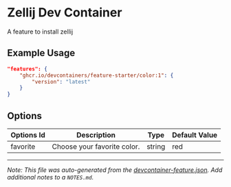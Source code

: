 
# Zellij Dev Container

A feature to install zellij

## Example Usage

```json
"features": {
    "ghcr.io/devcontainers/feature-starter/color:1": {
        "version": "latest"
    }
}
```

## Options

| Options Id | Description | Type | Default Value |
|-----|-----|-----|-----|
| favorite | Choose your favorite color. | string | red |



---

_Note: This file was auto-generated from the [devcontainer-feature.json](https://github.com/devcontainers/feature-starter/blob/main/src/color/devcontainer-feature.json).  Add additional notes to a `NOTES.md`._
